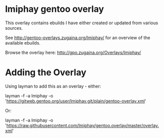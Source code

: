 lmiphay gentoo overlay
=======================

This overlay contains ebuilds I have either created or updated from various sources.

See http://gentoo-overlays.zugaina.org/lmiphay/ for an overview of the available ebuilds.

Browse the overlay here: http://gpo.zugaina.org/Overlays/lmiphay/

Adding the Overlay
=======================

Using layman to add this as an overlay - either:

layman -f -a lmiphay -o 'https://gitweb.gentoo.org/user/lmiphay.git/plain/gentoo-overlay.xml'

Or:

layman -f -a lmiphay -o 'https://raw.githubusercontent.com/lmiphay/gentoo.overlay/master/overlay.xml'
